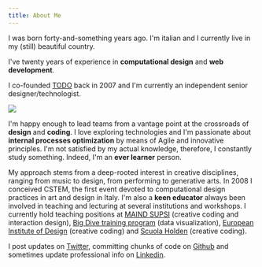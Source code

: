 ```yaml
---
title: About Me
---
```



I was born forty-and-something years ago. 
I'm italian and I currently live in my (still) beautiful country.

I've twenty years of experience in **computational design** and **web development**. 

I co-founded [TODO](https://todo.to.it/) back in 2007 and I'm currently an independent senior designer/technologist.

![](assets/me.jpg)

I'm happy enough to lead teams from a vantage point at the crossroads of **design** and **coding**. I love exploring technologies and I'm passionate about **internal processes optimization** by means of Agile and innovative principles. I'm not satisfied by my actual knowledge, therefore, I constantly study something. Indeed, I'm an **ever learner** person.

My approach stems from a deep-rooted interest in creative disciplines, ranging from music to design, from performing to generative arts. In 2008 I conceived CSTEM, the first event devoted to computational design practices in art and design in Italy. I'm also a **keen educator** always been involved in teaching and lecturing at several institutions and workshops. I currently hold teaching positions at [MAIND SUPSI](https://www.maind.supsi.ch/) (creative coding and interaction design), [Big Dive training program](https://www.bigdive.eu/) (data visualization), [European Institute of Design](https://www.ied.it/) (creative coding) and [Scuola Holden](https://scuolaholden.it/) (creative coding).

I post updates on [Twitter](https://twitter.com/fabiofranchino), committing chunks of code on [Github](https://github.com/abusedmedia) and sometimes update professional info on [Linkedin](https://www.linkedin.com/in/fabiofranchino/).
